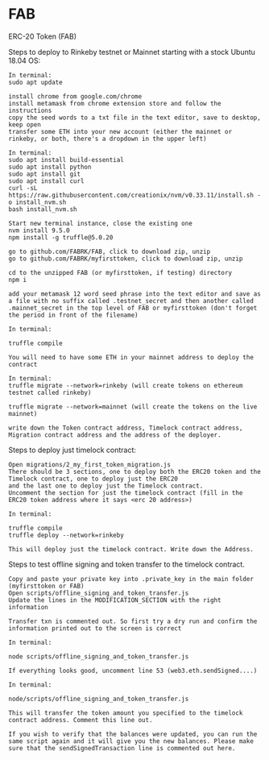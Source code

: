 # FAB
ERC-20 Token (FAB)

Steps to deploy to Rinkeby testnet or Mainnet starting with a stock Ubuntu 18.04 OS:
    
    In terminal:
    sudo apt update

    install chrome from google.com/chrome
    install metamask from chrome extension store and follow the instructions
    copy the seed words to a txt file in the text editor, save to desktop, keep open 
    transfer some ETH into your new account (either the mainnet or rinkeby, or both, there's a dropdown in the upper left)

    In terminal:
    sudo apt install build-essential
    sudo apt install python
    sudo apt install git 
    sudo apt install curl 
    curl -sL https://raw.githubusercontent.com/creationix/nvm/v0.33.11/install.sh -o install_nvm.sh 
    bash install_nvm.sh 

    Start new terminal instance, close the existing one
    nvm install 9.5.0 
    npm install -g truffle@5.0.20

    go to github.com/FABRK/FAB, click to download zip, unzip
    go to github.com/FABRK/myfirsttoken, click to download zip, unzip

    cd to the unzipped FAB (or myfirsttoken, if testing) directory
    npm i

    add your metamask 12 word seed phrase into the text editor and save as a file with no suffix called .testnet_secret and then another called .mainnet_secret in the top level of FAB or myfirsttoken (don't forget the period in front of the filename)

    In terminal:
    
    truffle compile

    You will need to have some ETH in your mainnet address to deploy the contract

    In terminal:
    truffle migrate --network=rinkeby (will create tokens on ethereum testnet called rinkeby)

    truffle migrate --network=mainnet (will create the tokens on the live mainnet)
    
    write down the Token contract address, Timelock contract address, Migration contract address and the address of the deployer.

Steps to deploy just timelock contract:

    Open migrations/2_my_first_token_migration.js
    There should be 3 sections, one to deploy both the ERC20 token and the Timelock contract, one to deploy just the ERC20 
    and the last one to deploy just the Timelock contract.
    Uncomment the section for just the timelock contract (fill in the ERC20 token address where it says <erc 20 address>)

    In terminal: 

    truffle compile
    truffle deploy --network=rinkeby

    This will deploy just the timelock contract. Write down the Address.

Steps to test offline signing and token transfer to the timelock contract.

    Copy and paste your private key into .private_key in the main folder (myfirsttoken or FAB)
    Open scripts/offline_signing_and_token_transfer.js
    Update the lines in the MODIFICATION_SECTION with the right information

    Transfer txn is commented out. So first try a dry run and confirm the information printed out to the screen is correct

    In terminal:

    node scripts/offline_signing_and_token_transfer.js 

    If everything looks good, uncomment line 53 (web3.eth.sendSigned....)

    In terminal:

    node/scripts/offline_signing_and_token_transfer.js

    This will transfer the token amount you specified to the timelock contract address. Comment this line out.

    If you wish to verify that the balances were updated, you can run the same script again and it will give you the new balances. Please make sure that the sendSignedTransaction line is commented out here.
